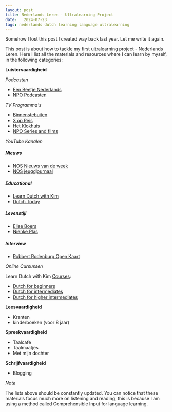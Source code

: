 ```yaml
---
layout: post
title: Nederlands Leren - Ultralearning Project
date:   2024-07-23
tags: nederlands dutch learning language ultralearning
---
```


Somehow I lost this post I created way back last year. Let me write it again.

This post is about how to tackle my first ultralearning project - Nederlands Leren. Here I list
all the materials and resources where I can learn by myself, in the following categories:

**Luistervaardigheid**

_Podcasten_

- [Een Beetje Nederlands][1]
- [NPO Podcasten][5]

_TV Programma's_

- [Binnenstebuiten][2]
- [3 op Reis][3]
- [Het Klokhuis][4]
- [NPO Series and films][6]

_YouTube Kanalen_

##### Nieuws
- [NOS Nieuws van de week][7]
- [NOS jeugdjournaal][8]

##### Educational
- [Learn Dutch with Kim][9]
- [Dutch Today][14]

##### Levenstijl

- [Elise Boers][16]
- [Nienke Plas][17]

##### Interview

- [Robbert Rodenburg Open Kaart][15]

_Online Cursussen_

Learn Dutch with Kim [Courses][13]:

- [Dutch for beginners][10]
- [Dutch for intermediates][11]
- [Dutch for higher intermediates][12]


**Leesvaardigheid**

- Kranten
- kinderboeken (voor 8 jaar)


**Spreekvaardigheid**

- Taalcafe
- Taalmaatjes
- Met mijn dochter


**Schrijfvaardigheid**

- Blogging


_Note_

The lists above should be constantly updated. You can notice that these materials focus much more
on listening and reading, this is because I am using a method called Comprehensible Input for
language learning.

[1]: https://www.eenbeetjenederlands.nl/
[2]: https://binnenstebuiten.kro-ncrv.nl/terugkijken
[3]: https://npo.nl/start/serie/3-op-reis
[4]: https://hetklokhuis.nl/tv-uitzendingen/
[5]: https://npo.nl/collecties/nieuw-op-npo-luister
[6]: https://npo.nl/start
[7]: https://www.youtube.com/c/NOSNieuwsvandeWeek
[8]: https://www.youtube.com/c/jeugdjournaal
[9]: https://www.youtube.com/@learndutchwithkim
[10]: https://courses.learndutchwithkim.com/courses/dutch-beginners-course?affcode=410617_3syq7-zz
[11]: https://courses.learndutchwithkim.com/courses/dutch-for-intermediates?affcode=410617_3syq7-zz
[12]: https://courses.learndutchwithkim.com/courses/dutch-for-higher-intermediates?affcode=410617_3syq7-zz
[13]: https://courses.learndutchwithkim.com?affcode=410617_3syq7-zz
[14]: https://www.youtube.com/@dutchtoday
[15]: https://www.youtube.com/c/RobbertRodenburg
[16]: https://www.youtube.com/@eliseboers
[17]: https://www.youtube.com/@NienkePlasvideos